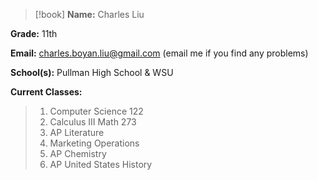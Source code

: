 >[!book] 
>**Name:** Charles Liu
>
**Grade:** 11th
>
**Email:** charles.boyan.liu@gmail.com (email me if you find any problems)
>
 **School(s):** Pullman High School & WSU
>
**Current Classes:**
>
> 1. Computer Science 122
> 2. Calculus III Math 273 
>3. AP Literature
>4. Marketing Operations
>5. AP Chemistry
>6. AP United States History
